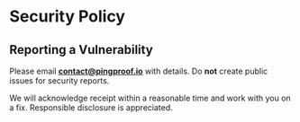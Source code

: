 # Security Policy

## Reporting a Vulnerability
Please email **contact@pingproof.io** with details. Do **not** create public issues for security reports.

We will acknowledge receipt within a reasonable time and work with you on a fix. Responsible disclosure is appreciated.
